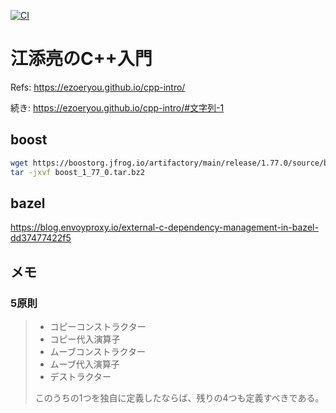 [![CI](https://github.com/nasjp/learn-cpp-intro/actions/workflows/ci.yml/badge.svg)](https://github.com/nasjp/learn-cpp-intro/actions/workflows/ci.yml)

# 江添亮のC++入門

Refs: <https://ezoeryou.github.io/cpp-intro/>

続き: <https://ezoeryou.github.io/cpp-intro/#文字列-1>

## boost

```sh
wget https://boostorg.jfrog.io/artifactory/main/release/1.77.0/source/boost_1_77_0.tar.bz2
tar -jxvf boost_1_77_0.tar.bz2
```

## bazel

<https://blog.envoyproxy.io/external-c-dependency-management-in-bazel-dd37477422f5>

## メモ

### 5原則

> - コピーコンストラクター
> - コピー代入演算子
> - ムーブコンストラクター
> - ムーブ代入演算子
> - デストラクター
> 
> このうちの1つを独自に定義したならば、残りの4つも定義すべきである。

